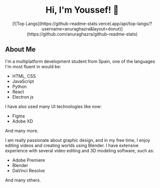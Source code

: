 <div align="center">
  <h1>Hi, I'm Youssef! 👋</h1>
      [![Top Langs](https://github-readme-stats.vercel.app/api/top-langs/?username=anuraghazra&layout=donut)](https://github.com/anuraghazra/github-readme-stats) </div>
  <h2>About Me</h2>
  <p>I'm a multiplatform development student from Spain, one of the languages ​​I'm most fluent in would be:</p>
  <ul>
    <li>HTML, CSS</li>
    <li>JavaScript</li>
    <li>Python</li>
    <li>React</li>
    <li>Electron js</li>
  </ul>
  <p>I have also used many UI technologies like now:</p>
  <ul>
    <li>Figma</li>
    <li>Adobe XD</li>
  </ul>
  <p>And many more.</p>
  <p>I am really passionate about graphic design, and in my free time, I enjoy editing videos and creating worlds using Blender. I have extensive experience with several video editing and 3D modeling software, such as:</p>
  <ul>
    <li>Adobe Premiere</li>
    <li>Blender</li>
    <li>DaVinci Resolve</li>
  </ul>
  <p>And many others.</p>


